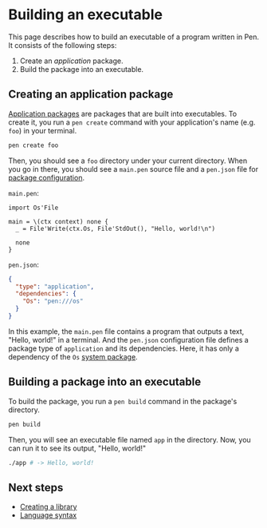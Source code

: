 # Building an executable

This page describes how to build an executable of a program written in Pen. It consists of the following steps:

1. Create an _application_ package.
1. Build the package into an executable.

## Creating an application package

[Application packages](/references/language/packages.md#application-packages) are packages that are built into executables.
To create it, you run a `pen create` command with your application's name (e.g. `foo`) in your terminal.

```sh
pen create foo
```

Then, you should see a `foo` directory under your current directory. When you go in there, you should see a `main.pen` source file and a `pen.json` file for [package configuration](/references/language/packages.md#package-configuration).

`main.pen`:

```pen
import Os'File

main = \(ctx context) none {
  _ = File'Write(ctx.Os, File'StdOut(), "Hello, world!\n")

  none
}
```

`pen.json`:

```json
{
  "type": "application",
  "dependencies": {
    "Os": "pen:///os"
  }
}
```

In this example, the `main.pen` file contains a program that outputs a text, "Hello, world!" in a terminal. And the `pen.json` configuration file defines a package type of `application` and its dependencies. Here, it has only a dependency of the `Os` [system package](/references/language/packages.md#system-packages).

## Building a package into an executable

To build the package, you run a `pen build` command in the package's directory.

```sh
pen build
```

Then, you will see an executable file named `app` in the directory. Now, you can run it to see its output, "Hello, world!"

```sh
./app # -> Hello, world!
```

## Next steps

- [Creating a library](creating-a-library.md)
- [Language syntax](/references/language/syntax.md)
